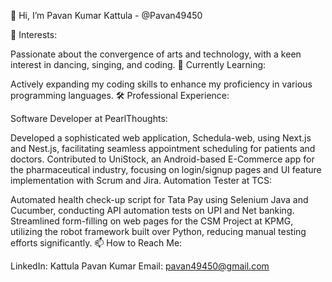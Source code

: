 👋 Hi, I’m Pavan Kumar Kattula - @Pavan49450

👀 Interests:

Passionate about the convergence of arts and technology, with a keen interest in dancing, singing, and coding.
🌱 Currently Learning:

Actively expanding my coding skills to enhance my proficiency in various programming languages.
🛠️ Professional Experience:

Software Developer at PearlThoughts:

Developed a sophisticated web application, Schedula-web, using Next.js and Nest.js, facilitating seamless appointment scheduling for patients and doctors.
Contributed to UniStock, an Android-based E-Commerce app for the pharmaceutical industry, focusing on login/signup pages and UI feature implementation with Scrum and Jira.
Automation Tester at TCS:

Automated health check-up script for Tata Pay using Selenium Java and Cucumber, conducting API automation tests on UPI and Net banking.
Streamlined form-filling on web pages for the CSM Project at KPMG, utilizing the robot framework built over Python, reducing manual testing efforts significantly.
📫 How to Reach Me:

LinkedIn: Kattula Pavan Kumar
Email: pavan49450@gmail.com
